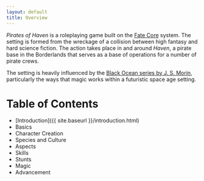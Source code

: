 ```yaml
---
layout: default
title: Overview
---
```

_Pirates of Haven_ is a roleplaying game built on the [Fate Core](https://evilhat.com/product/fate-core-system/) system.
The setting is formed from the wreckage of a collision between high fantasy and hard science fiction. The action takes
place in and around _Haven_, a pirate base in the Borderlands that serves as a base of operations for a number of pirate crews.

The setting is heavily influenced by the [Black Ocean series by J. S. Morin](https://www.jsmorin.com/black-ocean/), particularly the ways that magic works
within a futuristic space age setting.

# Table of Contents
- [Introduction]({{ site.baseurl }}/introduction.html)
- Basics
- Character Creation
- Species and Culture
- Aspects
- Skills
- Stunts
- Magic
- Advancement